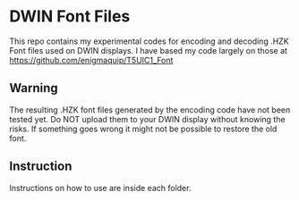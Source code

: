 # DWIN Font Files
This repo contains my experimental codes for encoding and decoding .HZK Font files used on DWIN displays. I have based my code largely on those at https://github.com/enigmaquip/T5UIC1_Font
## Warning
The resulting .HZK font files generated by the encoding code have not been tested yet. Do NOT upload them to your DWIN display without knowing the risks. If something goes wrong it might not be possible to restore the old font.
## Instruction
Instructions on how to use are inside each folder.
